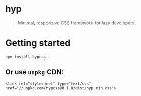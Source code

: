 # hyp
> Minimal, responsive CSS framework for lazy developers.

# Getting started
`npm install hypcss`

## Or use `unpkg` CDN:
`<link rel="stylesheet" type="text/css" href="//unpkg.com/hypcss@0.1.0/dist/hyp.min.css">`
